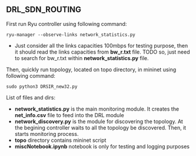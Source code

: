 ## DRL_SDN_ROUTING

First run Ryu controller using following command:

	ryu-manager --observe-links network_statistics.py

 - Just consider all the links capacities 100mbps for testing purpose, then it should read the links capacities from **bw_r.txt** file. TODO so, just need to search for bw_r.txt within **network_statistics.py** file.


Then, quickly run topology, located on topo directory, in mininet using following command:

	sudo python3 DRSIR_new32.py


List of files and dirs:
- **network_statistics.py** is the main monitoring module. It creates the **net_info.csv** file to feed into the DRL module
- **network_discovery.py** is the module for discovering the topology. At the begining controller waits to all the topology be discovered. Then, it starts monitoring process.
- **topo** directory contains mininet script
- **miscNotebook.ipynb** notebook is only for testing and logging purposes 
 